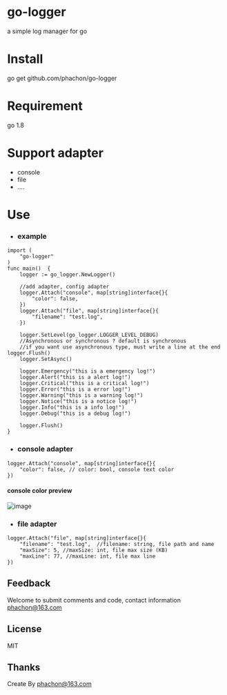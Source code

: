 # go-logger
a simple log manager for go

# Install
go get github.com/phachon/go-logger

# Requirement
go 1.8

# Support adapter
- console
- file
- ....

# Use

- ### example

```
import (
	"go-logger"
)
func main()  {
    logger := go_logger.NewLogger()

    //add adapter, config adapter
    logger.Attach("console", map[string]interface{}{
        "color": false,
    })
    logger.Attach("file", map[string]interface{}{
        "filename": "test.log",
    })

    logger.SetLevel(go_logger.LOGGER_LEVEL_DEBUG)
    //Asynchronous or synchronous ? default is synchronous
    //if you want use asynchronous type, must write a line at the end logger.Flush()
    logger.SetAsync()

    logger.Emergency("this is a emergency log!")
    logger.Alert("this is a alert log!")
    logger.Critical("this is a critical log!")
    logger.Error("this is a error log!")
    logger.Warning("this is a warning log!")
    logger.Notice("this is a notice log!")
    logger.Info("this is a info log!")
    logger.Debug("this is a debug log!")

    logger.Flush()
}
```
- ### console adapter
```
logger.Attach("console", map[string]interface{}{
    "color": false, // color: bool, console text color
})
```
#### console color preview
![image](https://github.com/phachon/go-logger/blob/master/example/images/console.png)

- ### file adapter

```
logger.Attach("file", map[string]interface{}{
    "filename": "test.log",  //filename: string, file path and name
    "maxSize": 5, //maxSize: int, file max size (KB)
    "maxLine": 77, //maxLine: int, file max line
})
```

## Feedback

Welcome to submit comments and code, contact information phachon@163.com

## License

MIT

Thanks
---------
Create By phachon@163.com
